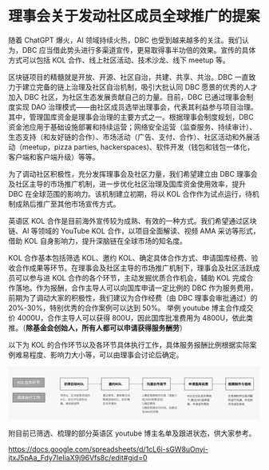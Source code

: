# 理事会关于发动社区成员全球推广的提案

随着 ChatGPT 爆火，AI 领域持续火热，DBC 也受到越来越多的关注。我们认为，DBC 应当借此势头进行多渠道宣传，更易取得事半功倍的效果。宣传的具体方式可以包括 KOL 合作、线上社区活动、技术沙龙、线下 meetup 等。

区块链项目的精髓就是开放、开源、社区自治，共建、共享、共治。DBC 一直致力于建立完备的链上治理及社区自治机制，吸引大批认同 DBC 愿景的优秀的人才加入 DBC 社区，为社区生态发展贡献自己的力量。目前，DBC 已通过理事会制度实现 DAO 治理模式——由社区成员选举出理事会，代表其利益参与项目治理。其中，管理国库资金是理事会治理的主要方式之一。根据理事会制度规划，DBC 资金池应用于基础设施部署和持续运营；网络安全运营（监查服务、持续审计）、生态支持（和友好链的合作）、市场活动（广告、支付、合作）、社区活动和外展活动（meetup，pizza parties, hackerspaces)、软件开发（钱包和钱包一体化，客户端和客户端升级）等等。

为了调动社区积极性，充分发挥理事会及社区力量，我们希望建立由 DBC 理事会及社区主导的市场推广机制，进一步优化社区治理及国库资金使用效率，提升 DBC 在全球范围的影响力。该机制建立初期，将以 KOL 合作作为试点运行，待机制成熟后推广至其他市场宣传方式。

英语区 KOL 合作是目前海外宣传较为成熟、有效的一种方式。我们希望通过区块链、AI 等领域的 YouTube KOL 合作，以项目全面解读、视频 AMA 采访等形式，借助 KOL 自身影响力，提升深脑链在全球市场的知名度。

KOL 合作基本包括筛选 KOL、邀约 KOL、确定具体合作方式、申请国库经费、验收合作成果等环节。在理事会及社区主导的市场推广机制下，理事会及社区活跃成员可以参与进 KOL 合作的各个环节，主动发掘优质合作机会，辅助 KOL 完成合作落地。作为报酬，合作主导人可以向国库申请一定比例的 DBC 作为服务费用，前期为了调动大家的积极性，我们建议为合作经费（由 DBC 理事会审批通过）的 20%-30%，特别优秀的合作案例可以达到 50%。 举例 youtube 博主合作成交价 4000U，合作主导人可以获得 800U，因此国库批准费用为 4800U，依此类推。（**除基金会创始人，所有人都可以申请获得服务酬劳**）

以下为 KOL 的合作环节以及各环节具体执行工作，具体服务报酬比例根据实际案例难易程度、影响力大小等，可以由理事会讨论后确定。

![](./assets/council-outreach-proposal.assets/1.png)

附目前已筛选、梳理的部分英语区 youtube 博主名单及跟进状态，供大家参考。

https://docs.google.com/spreadsheets/d/1cL6i-sGW8uOnyj-jtxJ5pAa_Fdy7IeIiaX9j96Vfs8c/edit#gid=0

